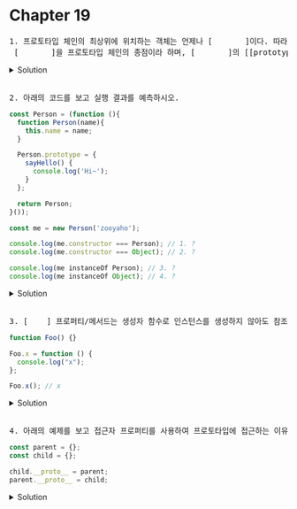 # Chapter 19

<pre>1. 프로토타입 체인의 최상위에 위치하는 객체는 언제나 [       ]이다. 따라서  모든 객체는 [       ]을 상속받는다.<br> [       ]을 프로토타입 체인의 종점이라 하며, [       ]의 [[prototype]] 내부 슬롯의 값은 null이다.</pre>

<details>
  <summary>Solution</summary>
  <strong>Object.prototype</strong>
  <pre>프로토타입 체인의 종점인 Object.prototype에서도 프로퍼티를 검색할 수 없는 경우 undefined를 반환한다. 이때 에러가 발생하지 않는 것에 주의하자!</pre>
</details>

<br>

<pre>2. 아래의 코드를 보고 실행 결과를 예측하시오.</pre>

```js
const Person = (function (){
  function Person(name){
    this.name = name;
  }

  Person.prototype = {
    sayHello() {
      console.log('Hi~');
    }
  };

  return Person;
}());

const me = new Person('zooyaho');

console.log(me.constructor === Person); // 1. ?
console.log(me.constructor === Object); // 2. ?

console.log(me instanceOf Person); // 3. ?
console.log(me instanceOf Object); // 4. ?
```

<details>
  <summary>Solution</summary>
  <strong>1. false<br>2. true<br>3. true<br>4. true</strong>
  <pre>프로토타입으로 교체한 객체 리터럴에는 constructor프로퍼티가 없기때문에 1번에 답은 false이다.<br>모든 객체는 Object.prototype을 상속받기 때문에 2번에 답은 true이다.<br>instanceOf연산자는 프로토타입의 constructor 프로퍼티가 가리키는 생성자 함수를 찾는것이 아닌<br>생성자 함수의 prototype에 바인딩된 객체가 프로토타입 체인 상에 존재하는지 확인하기 때문에<br>3,4번의 답은 true이다.</pre>
</details>

<br>

<pre>3. [    ] 프로퍼티/메서드는 생성자 함수로 인스턴스를 생성하지 않아도 참조/호출할 수 있는 프로퍼티/메서드를 말한다.</pre>

```js
function Foo() {}

Foo.x = function () {
  console.log("x");
};

Foo.x(); // x
```

<details>
  <summary>Solution</summary>
  <strong>정적(static)</strong>
  <pre>인스턴스/프로토타입 내에서 this를 사용하지 않는 메서드는 정적 메서드로 변경할 수 있다.</pre>
</details>

<br>

<pre>4. 아래의 예제를 보고 접근자 프로퍼티를 사용하여 프로토타입에 접근하는 이유를 서술하시오.</pre>

```js
const parent = {};
const child = {};

child.__proto__ = parent;
parent.__proto__ = child;
```

<details>
  <summary>Solution</summary>

  <pre>프로토타입에 접근하기 위해 접근자 프로퍼티를 사용하는 이유는 상호 참조에 의해 프로토타입 체인이 생성되는 것을 방지하기 위해서이다.이러한 코드가 에러 없이 정상적으로 처리되면 서로가 자신의 프로토타입이 되는 비정상 적인 프로토타입 체인이 만들어지기 때문에 proto 접근자 프로퍼티는 에러를 발생시킨다.</pre>
</details>
